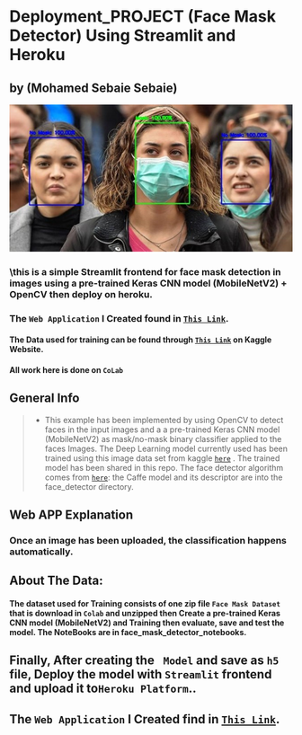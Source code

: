# Deployment_PROJECT (Face Mask Detector) Using Streamlit and Heroku
## by (Mohamed Sebaie Sebaie)

<img src="imageB.jpg">

### \this is a simple Streamlit frontend for face mask detection in images using a pre-trained Keras CNN model (MobileNetV2) + OpenCV then deploy on heroku.

### The `Web Application` I Created found in  <a href="https://face-mask-detector-app-cv.herokuapp.com/" target="_blank">`This Link`</a>.
#### The Data used for training can be found through  <a href="https://www.kaggle.com/ashishjangra27/face-mask-12k-images-dataset" target="_blank">`This Link`</a> on Kaggle Website. 

#### All work here is done on `CoLab` 

## General Info
>- This example has been implemented by using OpenCV to detect faces in the input images and a a pre-trained Keras CNN model (MobileNetV2)   as mask/no-mask binary classifier applied to the faces Images. The Deep Learning model currently used has been trained using this image data set from kaggle <a href="https://www.kaggle.com/ashishjangra27/face-mask-12k-images-dataset" target="_blank">`here`</a> . The trained model has been shared in this repo. The face detector algorithm comes from <a href="https://github.com/opencv/opencv/blob/master/samples/dnn/face_detector/how_to_train_face_detector.txt" target="_blank">`here`</a>: the Caffe model and its descriptor are into the face_detector directory.

## Web APP Explanation
### Once an image has been uploaded, the classification happens automatically. 


##  About The Data:
#### The dataset used for Training consists of one zip file `Face Mask Dataset` that is download in `Colab` and unzipped then Create a pre-trained Keras CNN model (MobileNetV2) and Training then evaluate, save and test the model. The NoteBooks are in face_mask_detector_notebooks.


## Finally, After creating the ` Model` and save as `h5` file, Deploy the model with `Streamlit` frontend and upload it to`Heroku Platform`..

## The `Web Application` I Created find in  <a href="https://face-mask-detector-app-cv.herokuapp.com/" target="_blank">`This Link`</a>.
